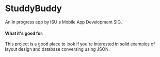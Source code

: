 # StuddyBuddy
An in progress app by ISU's Mobile App Development SIG.

#### What it's good for:
This project is a good place to look if you're interested in solid examples of layout design and database conversing using JSON.
